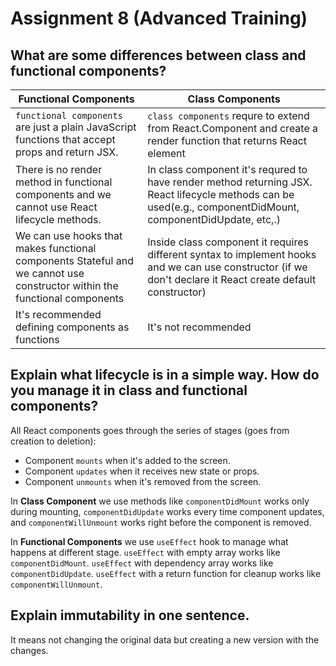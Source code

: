 # Assignment 8 (Advanced Training)

## What are some differences between class and functional components?

| Functional Components                                                                                                     | Class Components                                                                                                                                             |
| ------------------------------------------------------------------------------------------------------------------------- | ------------------------------------------------------------------------------------------------------------------------------------------------------------ |
| `functional components` are just a plain JavaScript functions that accept props and return JSX.                           | `class components` requre to extend from React.Component and create a render function that returns React element                                             |
| There is no render method in functional components and we cannot use React lifecycle methods.                             | In class component it's requred to have render method returning JSX. React lifecycle methods can be used(e.g., componentDidMount, componentDidUpdate, etc,.) |
| We can use hooks that makes functional components Stateful and we cannot use constructor within the functional components | Inside class component it requires different syntax to implement hooks and we can use constructor (if we don't declare it React create default constructor)  |
| It's recommended defining components as functions                                                                         | It's not recommended                                                                                                                                         |

## Explain what lifecycle is in a simple way. How do you manage it in class and functional components?

All React components goes through the series of stages (goes from creation to deletion):

- Component `mounts` when it's added to the screen.
- Component `updates` when it receives new state or props.
- Component `unmounts` when it's removed from the screen.

In **Class Component** we use methods like `componentDidMount` works only during mounting, `componentDidUpdate` works every time component updates, and `componentWillUnmount` works right before the component is removed.

In **Functional Components** we use `useEffect` hook to manage what happens at different stage. `useEffect` with empty array works like `componentDidMount`. `useEffect` with dependency array works like `componentDidUpdate`. `useEffect` with a return function for cleanup works like `componentWillUnmount`.

## Explain immutability in one sentence.

It means not changing the original data but creating a new version with the changes.
